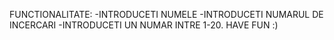 FUNCTIONALITATE:
-INTRODUCETI NUMELE
-INTRODUCETI NUMARUL DE INCERCARI
-INTRODUCETI UN NUMAR INTRE 1-20.
HAVE FUN :)
